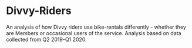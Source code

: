 # Divvy-Riders
An analysis of how Divvy riders use bike-rentals differently - whether they are Members or occasional users of the service. Analysis based on data collected from Q2 2019-Q1 2020.
